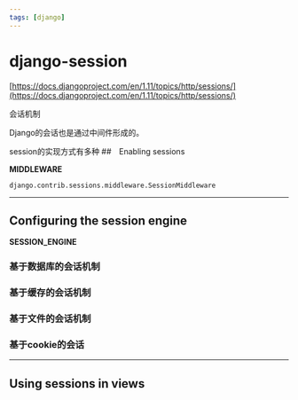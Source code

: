 ```yaml
---
tags: [django]
---
```


# django-session
[https://docs.djangoproject.com/en/1.11/topics/http/sessions/](https://docs.djangoproject.com/en/1.11/topics/http/sessions/)

会话机制

Django的会话也是通过中间件形成的。

session的实现方式有多种
##　Enabling sessions

**MIDDLEWARE**

`django.contrib.sessions.middleware.SessionMiddleware`

---

## Configuring the session engine

**SESSION_ENGINE**

### 基于数据库的会话机制

### 基于缓存的会话机制

### 基于文件的会话机制

### 基于cookie的会话

---
## Using sessions in views
